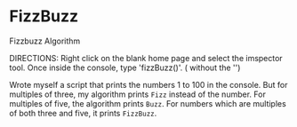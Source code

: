 # FizzBuzz
Fizzbuzz Algorithm

DIRECTIONS:
Right click on the blank home page and select the imspector tool. Once inside the console, type 'fizzBuzz()'. (
without the '')

Wrote myself a script that prints the numbers 1 to 100 in the console. But for multiples of three, my algorithm prints `Fizz` instead of the number. For multiples of five, the algorithm prints `Buzz`. For numbers which are multiples of both three and five, it prints `FizzBuzz`.